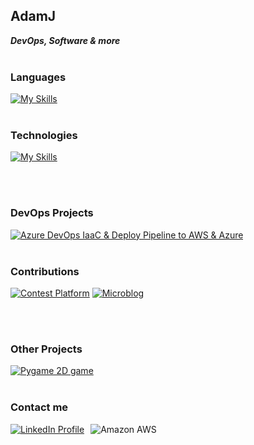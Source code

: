 ## AdamJ

_**DevOps, Software & more**_<br><br>

### Languages
[![My Skills](https://skillicons.dev/icons?i=py,bash,go,cpp)](https://skillicons.dev)
<br><br>

### Technologies
[![My Skills](https://skillicons.dev/icons?i=aws,azure,docker,kubernetes,jenkins,terraform,ansible,linux,prometheus,grafana)](https://skillicons.dev)

<br><br>

### DevOps Projects 
[![Azure DevOps IaaC & Deploy Pipeline to AWS & Azure ](https://img.shields.io/badge/azure%20devops-%230078D7.svg?&style=for-the-badge&logo=azure%20devops&logoColor=white&label=pipelines&color=purple)](https://github.com/AdamJ77/azure-devops-kubernetes-terraform-pipeline)
<br><br>

### Contributions
[![Contest Platform](https://img.shields.io/badge/python-3670A0?style=for-the-badge&logo=python&logoColor=green&label=contest-platform&color=green)](https://github.com/kozlowskimaciej/because-its-worth-contest-platform.git)
[![Microblog](https://img.shields.io/badge/azure%20devops-%230078D7.svg?&style=for-the-badge&logo=azure%20devops&logoColor=red&label=microblog&color=red)](https://github.com/AdamJ77/microblog.git)

<br><br>

### Other Projects
[![Pygame 2D game](https://img.shields.io/badge/pygame-%233776AB.svg?&style=for-the-badge&logo=python&logoColor=blue&logoColor=blue&label=highway&color=blue)](https://github.com/AdamJ77/highway-pygame)
<br><br>

### Contact me
<div style="display: flex; align-items: center;">
    <a href="https://www.linkedin.com/in/adam-je%C5%BC-4b2055270/" style="margin-right: 10px;">
        <img src="https://img.shields.io/badge/LinkedIn-0077B5?style=for-the-badge&logo=linkedin&logoColor=white" alt="LinkedIn Profile" />
    </a>
    <img src="https://custom-icon-badges.demolab.com/badge/-jezadam02@gmail.com-red?style=for-the-badge&logo=mention&logoColor=white" alt="Amazon AWS" />
</div>

